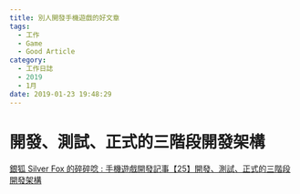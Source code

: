 ```yaml
---
title: 別人開發手機遊戲的好文章
tags:
  - 工作
  - Game
  - Good Article
category:
  - 工作日誌
  - 2019
  - 1月
date: 2019-01-23 19:48:29
---
```

# 開發、測試、正式的三階段開發架構 #

[銀狐 Silver Fox 的碎碎唸 : 手機遊戲開發記事【25】開發、測試、正式的三階段開發架構](https://www.sfoxstudio.com/14210/develop-test-official-three-phase-development-architecture/)